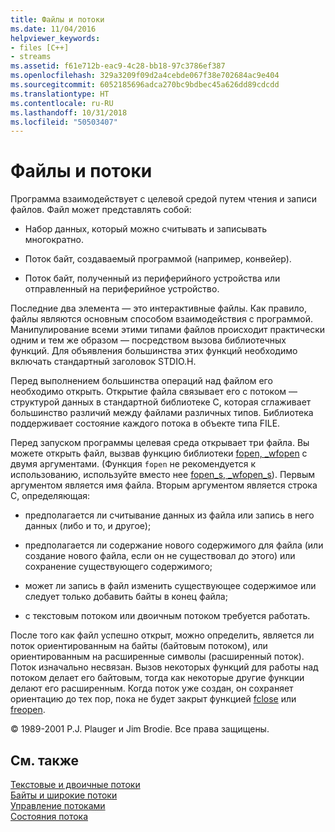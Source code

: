 ```yaml
---
title: Файлы и потоки
ms.date: 11/04/2016
helpviewer_keywords:
- files [C++]
- streams
ms.assetid: f61e712b-eac9-4c28-bb18-97c3786ef387
ms.openlocfilehash: 329a3209f09d2a4cebde067f38e702684ac9e404
ms.sourcegitcommit: 6052185696adca270bc9bdbec45a626dd89cdcdd
ms.translationtype: HT
ms.contentlocale: ru-RU
ms.lasthandoff: 10/31/2018
ms.locfileid: "50503407"
---
```

# <a name="files-and-streams"></a>Файлы и потоки

Программа взаимодействует с целевой средой путем чтения и записи файлов. Файл может представлять собой:

- Набор данных, который можно считывать и записывать многократно.

- Поток байт, создаваемый программой (например, конвейер).

- Поток байт, полученный из периферийного устройства или отправленный на периферийное устройство.

Последние два элемента — это интерактивные файлы. Как правило, файлы являются основным способом взаимодействия с программой. Манипулирование всеми этими типами файлов происходит практически одним и тем же образом — посредством вызова библиотечных функций. Для объявления большинства этих функций необходимо включать стандартный заголовок STDIO.H.

Перед выполнением большинства операций над файлом его необходимо открыть. Открытие файла связывает его с потоком — структурой данных в стандартной библиотеке C, которая сглаживает большинство различий между файлами различных типов. Библиотека поддерживает состояние каждого потока в объекте типа FILE.

Перед запуском программы целевая среда открывает три файла. Вы можете открыть файл, вызвав функцию библиотеки [fopen, _wfopen](../c-runtime-library/reference/fopen-wfopen.md) с двумя аргументами. (Функция `fopen` не рекомендуется к использованию, используйте вместо нее [fopen_s, _wfopen_s](../c-runtime-library/reference/fopen-s-wfopen-s.md)). Первым аргументом является имя файла. Вторым аргументом является строка C, определяющая:

- предполагается ли считывание данных из файла или запись в него данных (либо и то, и другое);

- предполагается ли содержание нового содержимого для файла (или создание нового файла, если он не существовал до этого) или сохранение существующего содержимого;

- может ли запись в файл изменить существующее содержимое или следует только добавить байты в конец файла;

- с текстовым потоком или двоичным потоком требуется работать.

После того как файл успешно открыт, можно определить, является ли поток ориентированным на байты (байтовым потоком), или ориентированным на расширенные символы (расширенный поток). Поток изначально несвязан. Вызов некоторых функций для работы над потоком делает его байтовым, тогда как некоторые другие функции делают его расширенным. Когда поток уже создан, он сохраняет ориентацию до тех пор, пока не будет закрыт функцией [fclose](../c-runtime-library/reference/fclose-fcloseall.md) или [freopen](../c-runtime-library/reference/freopen-wfreopen.md).

© 1989-2001 P.J. Plauger и Jim Brodie. Все права защищены.

## <a name="see-also"></a>См. также

[Текстовые и двоичные потоки](../c-runtime-library/text-and-binary-streams.md)<br/>
[Байты и широкие потоки](../c-runtime-library/byte-and-wide-streams.md)<br/>
[Управление потоками](../c-runtime-library/controlling-streams.md)<br/>
[Состояния потока](../c-runtime-library/stream-states.md)